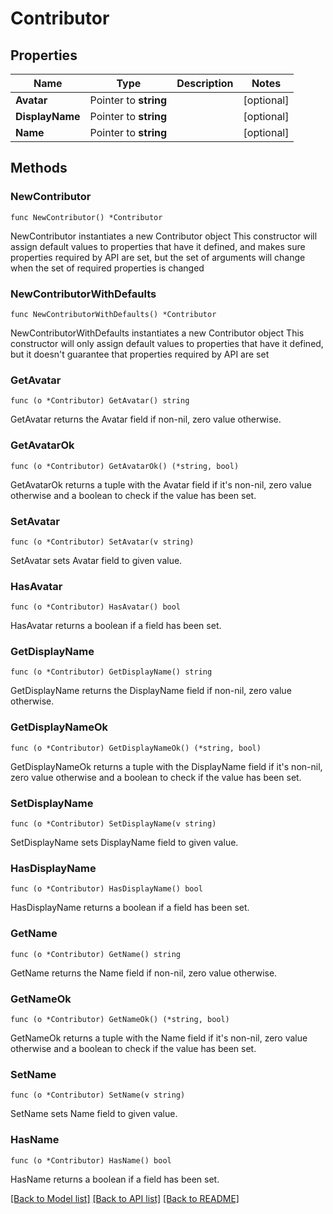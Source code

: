 # Contributor

## Properties

Name | Type | Description | Notes
------------ | ------------- | ------------- | -------------
**Avatar** | Pointer to **string** |  | [optional] 
**DisplayName** | Pointer to **string** |  | [optional] 
**Name** | Pointer to **string** |  | [optional] 

## Methods

### NewContributor

`func NewContributor() *Contributor`

NewContributor instantiates a new Contributor object
This constructor will assign default values to properties that have it defined,
and makes sure properties required by API are set, but the set of arguments
will change when the set of required properties is changed

### NewContributorWithDefaults

`func NewContributorWithDefaults() *Contributor`

NewContributorWithDefaults instantiates a new Contributor object
This constructor will only assign default values to properties that have it defined,
but it doesn't guarantee that properties required by API are set

### GetAvatar

`func (o *Contributor) GetAvatar() string`

GetAvatar returns the Avatar field if non-nil, zero value otherwise.

### GetAvatarOk

`func (o *Contributor) GetAvatarOk() (*string, bool)`

GetAvatarOk returns a tuple with the Avatar field if it's non-nil, zero value otherwise
and a boolean to check if the value has been set.

### SetAvatar

`func (o *Contributor) SetAvatar(v string)`

SetAvatar sets Avatar field to given value.

### HasAvatar

`func (o *Contributor) HasAvatar() bool`

HasAvatar returns a boolean if a field has been set.

### GetDisplayName

`func (o *Contributor) GetDisplayName() string`

GetDisplayName returns the DisplayName field if non-nil, zero value otherwise.

### GetDisplayNameOk

`func (o *Contributor) GetDisplayNameOk() (*string, bool)`

GetDisplayNameOk returns a tuple with the DisplayName field if it's non-nil, zero value otherwise
and a boolean to check if the value has been set.

### SetDisplayName

`func (o *Contributor) SetDisplayName(v string)`

SetDisplayName sets DisplayName field to given value.

### HasDisplayName

`func (o *Contributor) HasDisplayName() bool`

HasDisplayName returns a boolean if a field has been set.

### GetName

`func (o *Contributor) GetName() string`

GetName returns the Name field if non-nil, zero value otherwise.

### GetNameOk

`func (o *Contributor) GetNameOk() (*string, bool)`

GetNameOk returns a tuple with the Name field if it's non-nil, zero value otherwise
and a boolean to check if the value has been set.

### SetName

`func (o *Contributor) SetName(v string)`

SetName sets Name field to given value.

### HasName

`func (o *Contributor) HasName() bool`

HasName returns a boolean if a field has been set.


[[Back to Model list]](../README.md#documentation-for-models) [[Back to API list]](../README.md#documentation-for-api-endpoints) [[Back to README]](../README.md)


